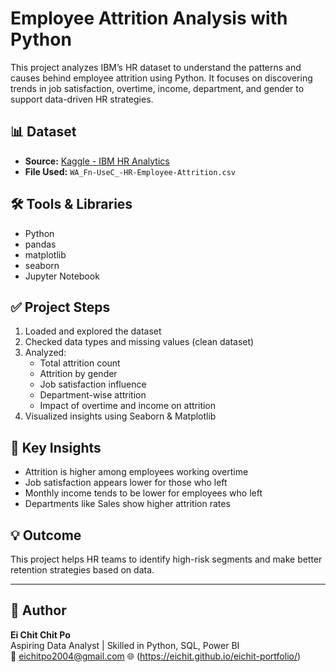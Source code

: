 # Employee Attrition Analysis with Python

This project analyzes IBM’s HR dataset to understand the patterns and causes behind employee attrition using Python. It focuses on discovering trends in job satisfaction, overtime, income, department, and gender to support data-driven HR strategies.

## 📊 Dataset

- **Source:** [Kaggle - IBM HR Analytics](https://www.kaggle.com/datasets/pavansubhasht/ibm-hr-analytics-attrition-dataset)
- **File Used:** `WA_Fn-UseC_-HR-Employee-Attrition.csv`

## 🛠️ Tools & Libraries

- Python
- pandas
- matplotlib
- seaborn
- Jupyter Notebook

## ✅ Project Steps

1. Loaded and explored the dataset
2. Checked data types and missing values (clean dataset)
3. Analyzed:
   - Total attrition count
   - Attrition by gender
   - Job satisfaction influence
   - Department-wise attrition
   - Impact of overtime and income on attrition
4. Visualized insights using Seaborn & Matplotlib

## 📌 Key Insights

- Attrition is higher among employees working overtime
- Job satisfaction appears lower for those who left
- Monthly income tends to be lower for employees who left
- Departments like Sales show higher attrition rates


## 💡 Outcome

This project helps HR teams to identify high-risk segments and make better retention strategies based on data.

---

## 🔗 Author

**Ei Chit Chit Po**  
Aspiring Data Analyst | Skilled in Python, SQL, Power BI  
📧 eichitpo2004@gmail.com 
🌐 (https://eichit.github.io/eichit-portfolio/)

